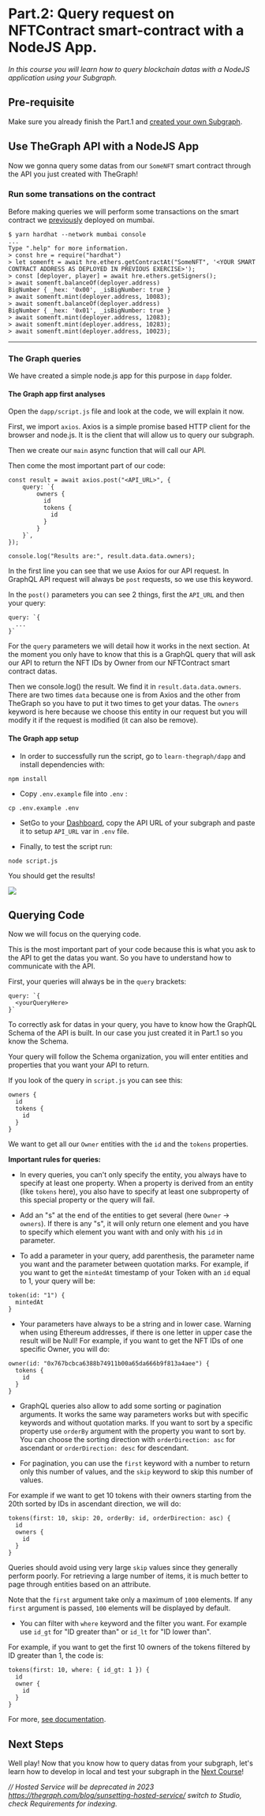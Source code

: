 # Part.2: Query request on NFTContract smart-contract with a NodeJS App.

_In this course you will learn how to query blockchain datas with a NodeJS application using your Subgraph._

## Pre-requisite

Make sure you already finish the Part.1 and [created your own Subgraph](./Part1.CreateSubgraph.md).

## Use TheGraph API with a NodeJS App

Now we gonna query some datas from our `SomeNFT` smart contract through the API you just created with TheGraph!

### Run some transations on the contract

Before making queries we will perform some transactions on the smart contract we [previously](./Part1.CreateSubgraph.md) deployed on mumbai.

```
$ yarn hardhat --network mumbai console
...
Type ".help" for more information.
> const hre = require("hardhat")
> let somenft = await hre.ethers.getContractAt("SomeNFT", '<YOUR SMART CONTRACT ADDRESS AS DEPLOYED IN PREVIOUS EXERCISE>');
> const [deployer, player] = await hre.ethers.getSigners();
> await somenft.balanceOf(deployer.address)
BigNumber { _hex: '0x00', _isBigNumber: true }
> await somenft.mint(deployer.address, 10083);
> await somenft.balanceOf(deployer.address)
BigNumber { _hex: '0x01', _isBigNumber: true }
> await somenft.mint(deployer.address, 12083);
> await somenft.mint(deployer.address, 10283);
> await somenft.mint(deployer.address, 10023);
```

---

### The Graph queries

We have created a simple node.js app for this purpose in `dapp` folder.

#### The Graph app first analyses

Open the `dapp/script.js` file and look at the code, we will explain it now.

First, we import `axios`. Axios is a simple promise based HTTP client for the browser and node.js. It is the client that will allow us to query our subgraph.

Then we create our `main` async function that will call our API.

Then come the most important part of our code:

```
const result = await axios.post("<API_URL>", {
    query: `{
        owners {
          id
          tokens {
            id
          }
        }
    }`,
});

console.log("Results are:", result.data.data.owners);
```

In the first line you can see that we use Axios for our API request. In GraphQL API request will always be `post` requests, so we use this keyword.

In the `post()` parameters you can see 2 things, first the `API_URL` and then your query:

```
query: `{
  ...
}`
```

For the `query` parameters we will detail how it works in the next section. At the moment you only have to know that this is a GraphQL query that will ask our API to return the NFT IDs by Owner from our NFTContract smart contract datas.

Then we console.log() the result. We find it in `result.data.data.owners`. There are two times `data` because one is from Axios and the other from TheGraph so you have to put it two times to get your datas. The `owners` keyword is here because we choose this entity in our request but you will modify it if the request is modified (it can also be remove).

#### The Graph app setup

- In order to successfully run the script, go to `learn-thegraph/dapp` and install dependencies with:

```
npm install
```

- Copy `.env.example` file into `.env` :

```
cp .env.example .env
```

- SetGo to your [Dashboard](https://thegraph.com/hosted-service/dashboard), copy the API URL of your subgraph and paste it to setup `API_URL` var in `.env` file.

- Finally, to test the script run:

```
node script.js
```

You should get the results!

![](../img/scriptResult.png)

## Querying Code

Now we will focus on the querying code.

This is the most important part of your code because this is what you ask to the API to get the datas you want. So you have to understand how to communicate with the API.

First, your queries will always be in the `query` brackets:

```
query: `{
  <yourQueryHere>
}`
```

To correctly ask for datas in your query, you have to know how the GraphQL Schema of the API is built. In our case you just created it in Part.1 so you know the Schema.

Your query will follow the Schema organization, you will enter entities and properties that you want your API to return.

If you look of the query in `script.js` you can see this:

```
owners {
  id
  tokens {
    id
  }
}
```

We want to get all our `Owner` entities with the `id` and the `tokens` properties.

**Important rules for queries:**

- In every queries, you can't only specify the entity, you always have to specify at least one property. When a property is derived from an entity (like `tokens` here), you also have to specify at least one subproperty of this special property or the query will fail.

- Add an "s" at the end of the entities to get several (here `Owner` -> `owners`). If there is any "s", it will only return one element and you have to specify which element you want with and only with his `id` in parameter.

- To add a parameter in your query, add parenthesis, the parameter name you want and the parameter between quotation marks. For example, if you want to get the `mintedAt` timestamp of your Token with an `id` equal to 1, your query will be:

```
token(id: "1") {
  mintedAt
}
```

- Your parameters have always to be a string and in lower case. Warning when using Ethereum addresses, if there is one letter in upper case the result will be Null! For example, if you want to get the NFT IDs of one specific Owner, you will do:

```
owner(id: "0x767bcbca6388b74911b00a65da666b9f813a4aee") {
  tokens {
    id
  }
}
```

- GraphQL queries also allow to add some sorting or pagination arguments. It works the same way parameters works but with specific keywords and without quotation marks. If you want to sort by a specific property use `orderBy` argument with the property you want to sort by. You can choose the sorting direction with `orderDirection: asc` for ascendant or `orderDirection: desc` for descendant.

- For pagination, you can use the `first` keyword with a number to return only this number of values, and the `skip` keyword to skip this number of values.

For example if we want to get 10 tokens with their owners starting from the 20th sorted by IDs in ascendant direction, we will do:

```
tokens(first: 10, skip: 20, orderBy: id, orderDirection: asc) {
  id
  owners {
    id
  }
}
```

Queries should avoid using very large `skip` values since they generally perform poorly. For retrieving a large number of items, it is much better to page through entities based on an attribute.

Note that the `first` argument take only a maximum of `1000` elements. If any `first` argument is passed, `100` elements will be displayed by default.

- You can filter with `where` keyword and the filter you want. For example use `id_gt` for "ID greater than" or `id_lt` for "ID lower than".

For example, if you want to get the first 10 owners of the tokens filtered by ID greater than 1, the code is:

```
tokens(first: 10, where: { id_gt: 1 }) {
  id
  owner {
    id
  }
}
```

For more, [see documentation](https://thegraph.com/docs/en/querying/graphql-api/).

## Next Steps

Well play! Now that you know how to query datas from your subgraph, let's learn how to develop in local and test your subgraph in the [Next Course](./Part3.LocalDevelopment.md)!

_// Hosted Service will be deprecated in 2023 https://thegraph.com/blog/sunsetting-hosted-service/ switch to Studio, check Requirements for indexing._
